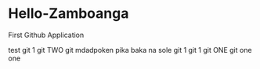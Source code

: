 # Hello-Zamboanga
First Github Application

test
git 1
git TWO
git mdadpoken
pika baka na sole
git 1
git 1
git ONE
git one one 